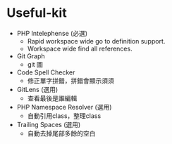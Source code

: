 # Useful-kit

* PHP Intelephense (必選)
  - Rapid workspace wide go to definition support.
  - Workspace wide find all references.
* Git Graph 
  - git 圖
* Code Spell Checker 
  - 修正單字拼錯，拼錯會顯示須須
* GitLens  (選用)
  - 查看最後是誰編輯
* PHP Namespace Resolver  (選用)
  - 自動引用class，整理class
* Trailing Spaces  (選用)
  - 自動去掉尾部多餘的空白
